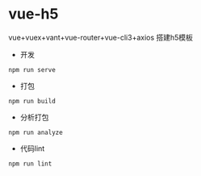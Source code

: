 # vue-h5

vue+vuex+vant+vue-router+vue-cli3+axios 搭建h5模板

- 开发
```$xslt
npm run serve
```

- 打包
```$xslt
npm run build
```

- 分析打包
```$xslt
npm run analyze
```

- 代码lint
```$xslt
npm run lint
```

